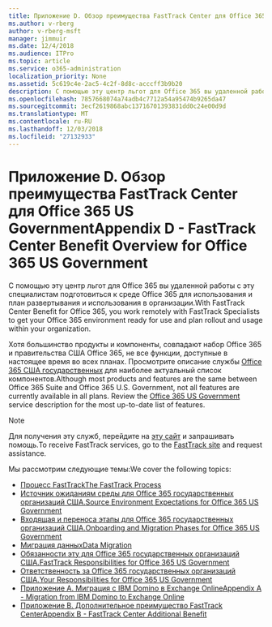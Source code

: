 ```yaml
---
title: Приложение D. Обзор преимущества FastTrack Center для Office 365 US Government
ms.author: v-rberg
author: v-rberg-msft
manager: jimmuir
ms.date: 12/4/2018
ms.audience: ITPro
ms.topic: article
ms.service: o365-administration
localization_priority: None
ms.assetid: 5c619c4e-2ac5-4c2f-8d8c-acccff3b9b20
description: С помощью эту центр льгот для Office 365 вы удаленной работы с эту специалистам подготовиться к среде Office 365 для использования и план развертывания и использования в организации.
ms.openlocfilehash: 7857668074a74adb4c7712a54a95474b9265da47
ms.sourcegitcommit: 3ecf2619868abc13716701393831dd0c24e00d9d
ms.translationtype: MT
ms.contentlocale: ru-RU
ms.lasthandoff: 12/03/2018
ms.locfileid: "27132933"
---
```

# <a name="appendix-d---fasttrack-center-benefit-overview-for-office-365-us-government"></a><span data-ttu-id="ecc62-103">Приложение D. Обзор преимущества FastTrack Center для Office 365 US Government</span><span class="sxs-lookup"><span data-stu-id="ecc62-103">Appendix D - FastTrack Center Benefit Overview for Office 365 US Government</span></span>

<span data-ttu-id="ecc62-104">С помощью эту центр льгот для Office 365 вы удаленной работы с эту специалистам подготовиться к среде Office 365 для использования и план развертывания и использования в организации.</span><span class="sxs-lookup"><span data-stu-id="ecc62-104">With FastTrack Center Benefit for Office 365, you work remotely with FastTrack Specialists to get your Office 365 environment ready for use and plan rollout and usage within your organization.</span></span> 
  
<span data-ttu-id="ecc62-p101">Хотя большинство продукты и компоненты, совпадают набор Office 365 и правительства США Office 365, не все функции, доступные в настоящее время во всех планах. Просмотрите описание службы [Office 365 США государственных](https://aka.ms/aboutgovcloud) для наиболее актуальный список компонентов.</span><span class="sxs-lookup"><span data-stu-id="ecc62-p101">Although most products and features are the same between Office 365 Suite and Office 365 U.S. Government, not all features are currently available in all plans. Review the [Office 365 US Government](https://aka.ms/aboutgovcloud) service description for the most up-to-date list of features.</span></span>

> [!NOTE]
> <span data-ttu-id="ecc62-107">Для получения эту служб, перейдите на [эту сайт](https://go.microsoft.com/fwlink/?linkid=780698) и запрашивать помощь.</span><span class="sxs-lookup"><span data-stu-id="ecc62-107">To receive FastTrack services, go to the [FastTrack site](https://go.microsoft.com/fwlink/?linkid=780698) and request assistance.</span></span>  

<span data-ttu-id="ecc62-108">Мы рассмотрим следующие темы:</span><span class="sxs-lookup"><span data-stu-id="ecc62-108">We cover the following topics:</span></span>
- [<span data-ttu-id="ecc62-109">Процесс FastTrack</span><span class="sxs-lookup"><span data-stu-id="ecc62-109">The FastTrack Process</span></span>](O365-fasttrack-process.md) 
- [<span data-ttu-id="ecc62-110">Источник ожиданиям среды для Office 365 государственных организаций США.</span><span class="sxs-lookup"><span data-stu-id="ecc62-110">Source Environment Expectations for Office 365 US Government</span></span>](US-Gov-appendix-source-environment-expectations.md)   
- [<span data-ttu-id="ecc62-111">Входящая и переноса этапы для Office 365 государственных организаций США.</span><span class="sxs-lookup"><span data-stu-id="ecc62-111">Onboarding and Migration Phases for Office 365 US Government</span></span>](US-Gov-appendix-onboarding-and-migration.md)
- [<span data-ttu-id="ecc62-112">Миграция данных</span><span class="sxs-lookup"><span data-stu-id="ecc62-112">Data Migration</span></span>](O365-data-migration.md)    
- [<span data-ttu-id="ecc62-113">Обязанности эту для Office 365 государственных организаций США.</span><span class="sxs-lookup"><span data-stu-id="ecc62-113">FastTrack Responsibilities for Office 365 US Government</span></span>](US-Gov-appendix-fasttrack-responsibilities.md)   
- [<span data-ttu-id="ecc62-114">Ответственность за Office 365 государственных организаций США.</span><span class="sxs-lookup"><span data-stu-id="ecc62-114">Your Responsibilities for Office 365 US Government</span></span>](US-Gov-appendix-your-responsibilities.md) 
- [<span data-ttu-id="ecc62-115">Приложение А. Миграция с IBM Domino в Exchange Online</span><span class="sxs-lookup"><span data-stu-id="ecc62-115">Appendix A - Migration from IBM Domino to Exchange Online</span></span>](O365-from-ibm-domino-to-exchange-online.md)   
- [<span data-ttu-id="ecc62-116">Приложение B. Дополнительное преимущество FastTrack Center</span><span class="sxs-lookup"><span data-stu-id="ecc62-116">Appendix B - FastTrack Center Additional Benefit</span></span>](O365-fasttrack-additional-benefits.md)


